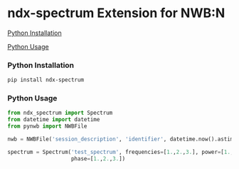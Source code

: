 # ndx-spectrum Extension for NWB:N

[Python Installation](#python-installation)

[Python Usage](#python-usage)
    
### Python Installation
```bash
pip install ndx-spectrum
```

### Python Usage

```python
from ndx_spectrum import Spectrum
from datetime import datetime
from pynwb import NWBFile

nwb = NWBFile('session_description', 'identifier', datetime.now().astimezone())

spectrum = Spectrum('test_spectrum', frequencies=[1.,2.,3.], power=[1.,2.,3.],
                    phase=[1.,2.,3.])
```